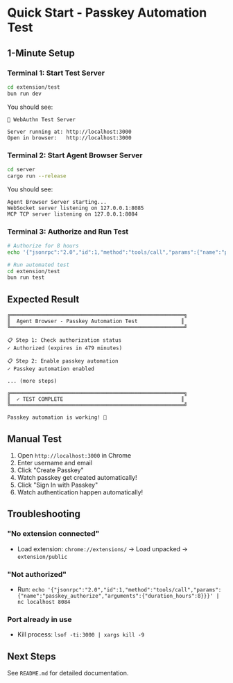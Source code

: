 # Quick Start - Passkey Automation Test

## 1-Minute Setup

### Terminal 1: Start Test Server

```bash
cd extension/test
bun run dev
```

You should see:
```
🔐 WebAuthn Test Server

Server running at: http://localhost:3000
Open in browser:   http://localhost:3000
```

### Terminal 2: Start Agent Browser Server

```bash
cd server
cargo run --release
```

You should see:
```
Agent Browser Server starting...
WebSocket server listening on 127.0.0.1:8085
MCP TCP server listening on 127.0.0.1:8084
```

### Terminal 3: Authorize and Run Test

```bash
# Authorize for 8 hours
echo '{"jsonrpc":"2.0","id":1,"method":"tools/call","params":{"name":"passkey_authorize","arguments":{"duration_hours":8}}}' | nc localhost 8084

# Run automated test
cd extension/test
bun run test
```

## Expected Result

```
╔════════════════════════════════════════════════════════╗
║  Agent Browser - Passkey Automation Test              ║
╚════════════════════════════════════════════════════════╝

📋 Step 1: Check authorization status
✓ Authorized (expires in 479 minutes)

📋 Step 2: Enable passkey automation
✓ Passkey automation enabled

... (more steps)

╔════════════════════════════════════════════════════════╗
║  ✓ TEST COMPLETE                                      ║
╚════════════════════════════════════════════════════════╝

Passkey automation is working! 🎉
```

## Manual Test

1. Open `http://localhost:3000` in Chrome
2. Enter username and email
3. Click "Create Passkey"
4. Watch passkey get created automatically!
5. Click "Sign In with Passkey"
6. Watch authentication happen automatically!

## Troubleshooting

### "No extension connected"
- Load extension: `chrome://extensions/` → Load unpacked → `extension/public`

### "Not authorized"
- Run: `echo '{"jsonrpc":"2.0","id":1,"method":"tools/call","params":{"name":"passkey_authorize","arguments":{"duration_hours":8}}}' | nc localhost 8084`

### Port already in use
- Kill process: `lsof -ti:3000 | xargs kill -9`

## Next Steps

See `README.md` for detailed documentation.
